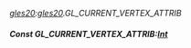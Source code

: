 _[gles20](../../modules/gles20/gles20-module.md):[gles20](../../modules/gles20/gles20-module.md).GL\_CURRENT\_VERTEX\_ATTRIB_
##### Const GL\_CURRENT\_VERTEX\_ATTRIB:[Int](../../modules/wonkey/wonkey-types-int.md)

